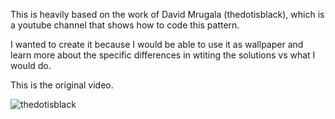 This is heavily based on the work of David Mrugala (thedotisblack), which is a youtube channel that shows how to code this pattern. 

I wanted to create it because I would be able to use it as wallpaper and learn more about the specific differences in wtiting the solutions vs what I would do. 

This is the original video.

![thedotisblack](https://www.youtube.com/watch?v=dTKv_cD1oaE)

